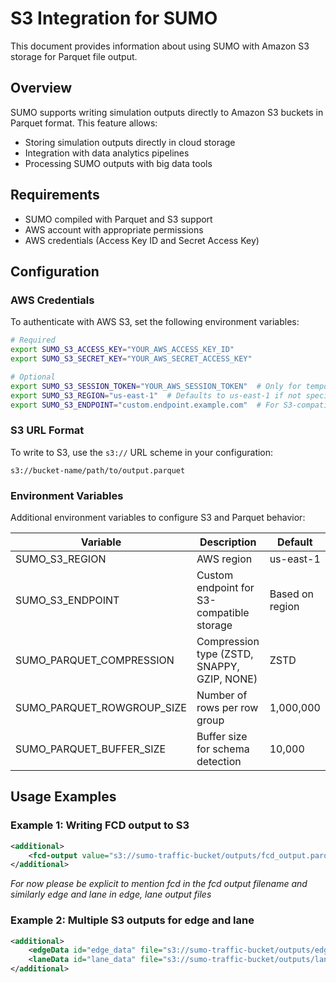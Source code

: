 # S3 Integration for SUMO

This document provides information about using SUMO with Amazon S3 storage for Parquet file output.

## Overview

SUMO supports writing simulation outputs directly to Amazon S3 buckets in Parquet format. This feature allows:

- Storing simulation outputs directly in cloud storage
- Integration with data analytics pipelines
- Processing SUMO outputs with big data tools

## Requirements

- SUMO compiled with Parquet and S3 support
- AWS account with appropriate permissions
- AWS credentials (Access Key ID and Secret Access Key)

## Configuration

### AWS Credentials

To authenticate with AWS S3, set the following environment variables:

```bash
# Required
export SUMO_S3_ACCESS_KEY="YOUR_AWS_ACCESS_KEY_ID"
export SUMO_S3_SECRET_KEY="YOUR_AWS_SECRET_ACCESS_KEY"

# Optional
export SUMO_S3_SESSION_TOKEN="YOUR_AWS_SESSION_TOKEN"  # Only for temporary credentials
export SUMO_S3_REGION="us-east-1"  # Defaults to us-east-1 if not specified
export SUMO_S3_ENDPOINT="custom.endpoint.example.com"  # For S3-compatible storage
```

### S3 URL Format

To write to S3, use the `s3://` URL scheme in your configuration:

```
s3://bucket-name/path/to/output.parquet
```

### Environment Variables

Additional environment variables to configure S3 and Parquet behavior:

| Variable | Description | Default |
|----------|-------------|---------|
| SUMO_S3_REGION | AWS region | us-east-1 |
| SUMO_S3_ENDPOINT | Custom endpoint for S3-compatible storage | Based on region |
| SUMO_PARQUET_COMPRESSION | Compression type (ZSTD, SNAPPY, GZIP, NONE) | ZSTD |
| SUMO_PARQUET_ROWGROUP_SIZE | Number of rows per row group | 1,000,000 |
| SUMO_PARQUET_BUFFER_SIZE | Buffer size for schema detection | 10,000 |

## Usage Examples

### Example 1: Writing FCD output to S3

```xml
<additional>
    <fcd-output value="s3://sumo-traffic-bucket/outputs/fcd_output.parquet"/>
</additional>
```
*For now please be explicit to mention fcd in the fcd output filename 
and similarly edge and lane in edge, lane output files* 

### Example 2: Multiple S3 outputs for edge and lane

```xml
<additional>
    <edgeData id="edge_data" file="s3://sumo-traffic-bucket/outputs/edge_data.parquet" freq="300"/>
    <laneData id="lane_data" file="s3://sumo-traffic-bucket/outputs/lane_data.parquet" freq="300"/>
</additional>
```

